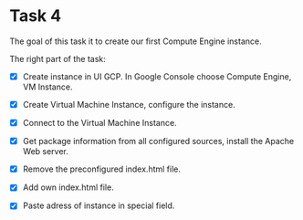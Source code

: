  # **Task 4**

The goal of this task it to create our first Compute Engine instance.


The right part of the task:
- [x] Create instance in UI GCP. In Google Console choose Compute Engine, VM Instance.
- [x] Create Virtual Machine Instance, configure the instance.
- [x] Connect to the Virtual Machine Instance.
- [x] Get package information from all configured sources, install the Apache Web server.
- [x] Remove the preconfigured index.html file.
- [x] Add own index.html file.
- [x] Paste adress of instance in special field.

